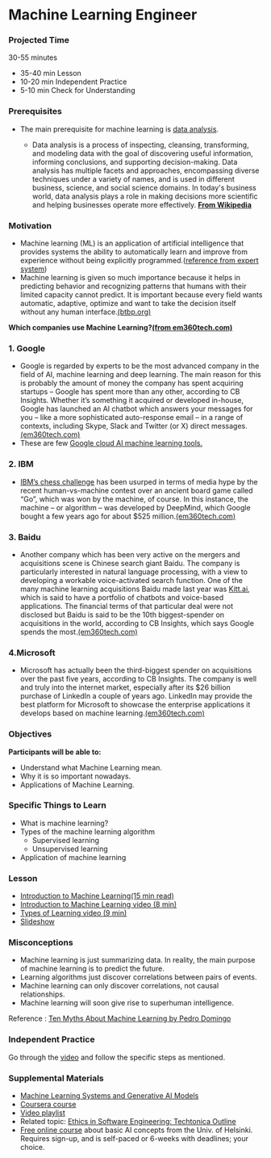 ﻿# Machine Learning Engineer

### Projected Time

30-55 minutes

- 35-40 min Lesson
- 10-20 min Independent Practice
- 5-10 min Check for Understanding

### Prerequisites

- The main prerequisite for machine learning is [data analysis](data-science.md).

  - Data analysis is a process of inspecting, cleansing, transforming, and modeling data with the goal of discovering useful information, informing conclusions, and supporting decision-making. Data analysis has multiple facets and approaches, encompassing diverse techniques under a variety of names, and is used in different business, science, and social science domains. In today's business world, data analysis plays a role in making decisions more scientific and helping businesses operate more effectively. **[From Wikipedia](https://en.wikipedia.org/wiki/Data_analysis)**

### Motivation

- Machine learning (ML) is an application of artificial intelligence that provides systems the ability to automatically learn and improve from experience without being explicitly programmed.([reference from expert system](https://www.expertsystem.com/machine-learning-definition/))
- Machine learning is given so much importance because it helps in predicting behavior and recognizing patterns that humans with their limited capacity cannot predict. It is important because every field wants automatic, adaptive, optimize and want to take the decision itself without any human interface.[(btbp.org)](https://www.btbp.org/Metrology&AIservices.html)

**Which companies use Machine Learning?[(from em360tech.com)](https://www.em360tech.com/tech-news/top-ten/top-10-companies-using-machine-learning/)**

### 1. Google

- Google is regarded by experts to be the most advanced company in the field of AI, machine learning and deep learning.
  The main reason for this is probably the amount of money the company has spent acquiring startups – Google has spent more than any other, according to CB Insights.
  Whether it’s something it acquired or developed in-house, Google has launched an AI chatbot which answers your messages for you – like a more sophisticated auto-response email – in a range of contexts, including Skype, Slack and Twitter (or X) direct messages.[(em360tech.com)](https://www.em360tech.com/tech-news/top-ten/top-10-companies-using-machine-learning/)
- These are few [Google cloud AI machine learning tools.](https://cloud.google.com/products/ai/)

### 2. IBM

- [IBM’s chess challenge](<https://en.wikipedia.org/wiki/Deep_Blue_(chess_computer)>) has been usurped in terms of media hype by the recent human-vs-machine contest over an ancient board game called “Go”, which was won by the machine, of course.
  In this instance, the machine – or algorithm – was developed by DeepMind, which Google bought a few years ago for about \$525 million.[(em360tech.com)](https://www.em360tech.com/tech-news/top-ten/top-10-companies-using-machine-learning/)

### 3. Baidu

- Another company which has been very active on the mergers and acquisitions scene is Chinese search giant Baidu.
  The company is particularly interested in natural language processing, with a view to developing a workable voice-activated search function. One of the many machine learning acquisitions Baidu made last year was [Kitt.ai](http://kitt.ai/), which is said to have a portfolio of chatbots and voice-based applications. The financial terms of that particular deal were not disclosed but Baidu is said to be the 10th biggest-spender on acquisitions in the world, according to CB Insights, which says Google spends the most.[(em360tech.com)](https://www.em360tech.com/tech-news/top-ten/top-10-companies-using-machine-learning/)

### 4.Microsoft

- Microsoft has actually been the third-biggest spender on acquisitions over the past five years, according to CB Insights.
  The company is well and truly into the internet market, especially after its \$26 billion purchase of LinkedIn a couple of years ago. LinkedIn may provide the best platform for Microsoft to showcase the enterprise applications it develops based on machine learning.[(em360tech.com)](https://www.em360tech.com/tech-news/top-ten/top-10-companies-using-machine-learning/)

### Objectives

**Participants will be able to:**

- Understand what Machine Learning mean.
- Why it is so important nowadays.
- Applications of Machine Learning.

### Specific Things to Learn

- What is machine learning?
- Types of the machine learning algorithm
  - Supervised learning
  - Unsupervised learning
- Application of machine learning

### Lesson

- [Introduction to Machine Learning(15 min read)](https://medium.com/@ageitgey/machine-learning-is-fun-80ea3ec3c471)
- [Introduction to Machine Learning video (8 min)](https://www.youtube.com/watch?v=ukzFI9rgwfU&t=10s)
- [Types of Learning video (9 min)](https://www.youtube.com/watch?v=kE5QZ8G_78c)
- [Slideshow](https://docs.google.com/presentation/d/1bjU2En4KHo1gx085-NQISuyHuPSSnYhVYBOMz9pr050/edit#slide=id.p)

### Misconceptions

- Machine learning is just summarizing data. In reality, the main purpose of machine learning is to predict the future.
- Learning algorithms just discover correlations between pairs of events.
- Machine learning can only discover correlations, not causal relationships.
- Machine learning will soon give rise to superhuman intelligence.

Reference : [Ten Myths About Machine Learning by Pedro Domingo](https://medium.com/@pedromdd/ten-myths-about-machine-learning-d888b48334a3)

### Independent Practice

Go through the [video](https://medium.com/@ageitgey/machine-learning-is-fun-80ea3ec3c471) and follow the specific steps as mentioned.

### Supplemental Materials

- [Machine Learning Systems and Generative AI Models](/artificial-intelligence/machine-learning-language-models.md)
- [Coursera course](https://www.coursera.org/learn/machine-learning)
- [Video playlist](https://www.youtube.com/watch?v=PPLop4L2eGk&list=PLLssT5z_DsK-h9vYZkQkYNWcItqhlRJLN)
- Related topic: [Ethics in Software Engineering: Techtonica Outline](../../program-prep/ethics.md)
- [Free online course](https://www.elementsofai.com/) about basic AI concepts from the Univ. of Helsinki. Requires sign-up, and is self-paced or 6-weeks with deadlines; your choice.
